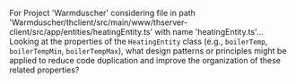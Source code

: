 For Project 'Warmduscher' considering file in path 'Warmduscher/thclient/src/main/www/thserver-client/src/app/entities/heatingEntity.ts' with name 'heatingEntity.ts'...
Looking at the properties of the `HeatingEntity` class (e.g., `boilerTemp`, `boilerTempMin`, `boilerTempMax`), what design patterns or principles might be applied to reduce code duplication and improve the organization of these related properties?